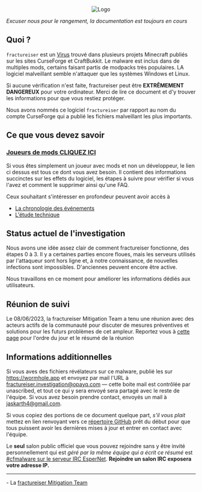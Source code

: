 <p align="center">
    <img src="docs/media/logo.svg" alt="Logo">
</p>

*Excuser nous pour le rangement, la documentation est toujours en cours*

## Quoi ?
`fractureiser` est un [Virus](https://fr.wikipedia.org/wiki/Virus_informatique) trouvé dans plusieurs projets Minecraft publiés sur les sites CurseForge et CraftBukkit. Le malware est inclus dans de multiples mods, certains faisant partis de modpacks très populaires. LA logiciel malveillant semble n'attaquer que les systèmes Windows et Linux.

Si aucune vérification n'est faite, fractureiser peut être **EXTRÊMEMENT DANGEREUX** pour votre ordinateur. Merci de lire ce document et d'y trouver les informations pour que vous restiez protéger.

Nous avons nommés ce logiciel `fractureiser` par rapport au nom du compte CurseForge qui a publié les fichiers malveillant les plus importants.

## Ce que vous devez savoir

### [Joueurs de mods CLIQUEZ ICI](docs/users.md)

Si vous êtes simplement un joueur avec mods et non un développeur, le lien ci dessus est tous ce dont vous avez besoin. Il contient des informations succinctes sur les effets du logiciel, les étapes à suivre pour vérifier si vous l'avez et comment le supprimer ainsi qu'une FAQ.

Ceux souhaitant s'intéresser en profondeur peuvent avoir accès à
* [La chronologie des événements](/docs/timeline.md)
* [L'étude technique](/docs/tech.md)

## Status actuel de l'investigation
Nous avons une idée assez clair de comment fractureiser fonctionne, des étapes 0 à 3. Il y a certaines parties 
encore floues, mais les serveurs utilisés par l'attaqueur sont hors ligne et, à notre connaissance, de nouvelles infections sont impossibles. D'anciennes peuvent encore être active.

Nous travaillons en ce moment pour améliorer les informations dédiés aux utilisateurs.

## Réunion de suivi
Le 08/06/2023, la fractureiser Mitigation Team a tenu une réunion avec des acteurs actifs de la communauté pour discuter de mesures préventives et solutions pour les futurs problèmes de cet ampleur.
Reportez vous à [cette page](docs/2023-06-08-meeting.md) pour l'ordre du jour et le résumé de la réunion

## Informations additionnelles

Si vous aves des fichiers révélateurs sur ce malware, publié les sur https://wormhole.app et envoyez par mail l'URL à fractureiser.investigation@opayq.com — cette boite mail est contrôlée par unascribed, et tout ce qui y sera envoyé sera partagé avec le reste de l'équipe. Si vous avez besoin prendre contact, envoyés un mail à jaskarth4@gmail.com.

Si vous copiez des portions de ce document quelque part, *s'il vous plait* mettez en lien renvoyant vers ce [répertoire GitHub](https://github.com/fractureiser-investigation/fractureiser) prêt du début pour que tous puissent avoir les dernières mises à jour et entrer en contact avec l'équipe.

Le **seul** salon public officiel que vous pouvez rejoindre sans y être invité personnellement qui est *géré par la même équipe qui a écrit ce résumé* est [#cfmalware sur le serveur IRC EsperNet](https://webchat.esper.net/?channels=cfmalware).
**Rejoindre un salon IRC exposera votre adresse IP.**

---

\- La [fractureiser Mitigation Team](/docs/credits.md)
